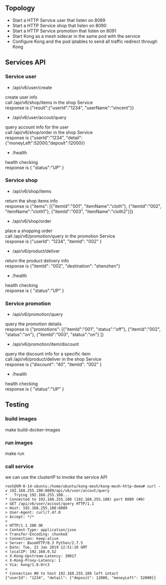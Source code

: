 
## Topology

- Start a HTTP Service user that listen on 8089
- Start a HTTP Service shop that listen on 8090
- Start a HTTP Service promotion that listen on 8091
- Start Kong as a mesh sidecar in the same pod with the service
- Configure Kong and the pod iptables to send all traffic redirect through Kong

## Services API

### Service user

- /api/v6/user/create

create user info<br/>
call /api/v6/shop/items in the shop Service<br/>
response is {"result":{"userId":"1234", "userName":"vincent"}}

- /api/v6/user/accout/query

query account info for the user<br/>
call /api/v6/shop/order in the shop Service<br/>
response is {"userId":"1234", "detail":{"moneyLeft":52000,"deposit":12000}}

- /health

health checking<br/>
response is { "status":"UP" }

### Service shop

- /api/v6/shop/items

return the shop items info<br/>
response is {"items": [{"itemId":"001", "itemName":"cloth"}, {"itemId":"002", "itemName":"cloth1"}, {"itemId":"003", "itemName":"cloth2"}]}

- /api/v6/shop/order

place a shopping order<br/>
call /api/v6/promotion/query in the promotion Service<br/>
response is {"userId": "1234", "itemId": "002" }

- /api/v6/product/deliver

return the product delivery info<br/>
response is {"itemId": "002", "destination": "shenzhen"}

- /health

health checking<br/>
response is { "status":"UP" }

### Service promotion

- /api/v6/promotion/query

query the promotion details<br/>
response is {"promotions": [{"itemId":"001", "status":"off"}, {"itemId":"002", "status":"on"}, {"itemId":"003", "status":"on"} ]}

- /api/v6/promotion/item/discount

query the discount info for a specific item<br/>
call /api/v6/product/deliver in the shop Service<br/>
response is {"discount": "40", "itemId": "002" }

- /health

health checking<br/>
response is { "status":"UP" }

## Testing

### build images

make build-docker-images

### run images

make run

### call service

we can use the clusterIP to invoke the service API
```
root@VM-0-14-ubuntu:/home/ubuntu/kong-mesh/kong-mesh-http-demo# curl -v 192.168.255.108:8089/api/v6/user/accout/query
*   Trying 192.168.255.108...
* Connected to 192.168.255.108 (192.168.255.108) port 8089 (#0)
> GET /api/v6/user/accout/query HTTP/1.1
> Host: 192.168.255.108:8089
> User-Agent: curl/7.47.0
> Accept: */*
> 
< HTTP/1.1 200 OK
< Content-Type: application/json
< Transfer-Encoding: chunked
< Connection: keep-alive
< Server: BaseHTTP/0.3 Python/2.7.5
< Date: Tue, 22 Jan 2019 12:51:10 GMT
< localIP: 192.168.0.52
< X-Kong-Upstream-Latency: 30017
< X-Kong-Proxy-Latency: 1
< Via: kong/1.0.0rc3
< 
* Connection #0 to host 192.168.255.108 left intact
{"userId": "1234", "detail": {"deposit": 12000, "moneyLeft": 52000}}
```